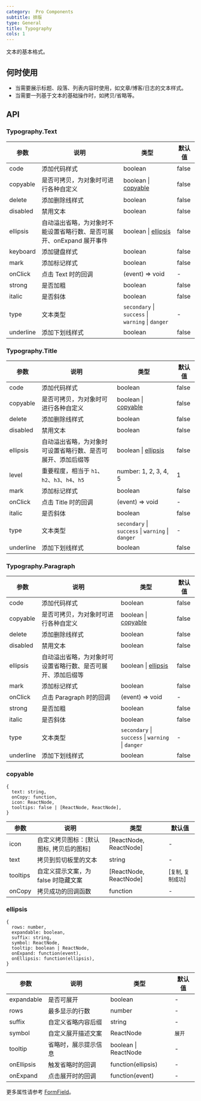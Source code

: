 ```yaml
---
category:  Pro Components
subtitle: 排版
type: General
title: Typography
cols: 1
---
```


文本的基本格式。

## 何时使用

- 当需要展示标题、段落、列表内容时使用，如文章/博客/日志的文本样式。
- 当需要一列基于文本的基础操作时，如拷贝/省略等。

## API

### Typography.Text

| 参数 | 说明 | 类型 | 默认值 |
| --- | --- | --- | --- |
| code | 添加代码样式 | boolean | false |
| copyable | 是否可拷贝，为对象时可进行各种自定义 | boolean \| [copyable](#copyable) | false |
| delete | 添加删除线样式 | boolean | false |
| disabled | 禁用文本 | boolean | false |
| ellipsis | 自动溢出省略，为对象时不能设置省略行数、是否可展开、onExpand 展开事件 | boolean \| [ellipsis](#ellipsis) | false |
| keyboard | 添加键盘样式 | boolean | false |
| mark | 添加标记样式 | boolean | false |
| onClick | 点击 Text 时的回调 | (event) => void | - |
| strong | 是否加粗 | boolean | false |
| italic | 是否斜体 | boolean | false |
| type | 文本类型 | `secondary` \| `success` \| `warning` \| `danger` | - |
| underline | 添加下划线样式 | boolean | false |

### Typography.Title

| 参数 | 说明 | 类型 | 默认值 |
| --- | --- | --- | --- |
| code | 添加代码样式 | boolean | false |
| copyable | 是否可拷贝，为对象时可进行各种自定义 | boolean \| [copyable](#copyable) | false |
| delete | 添加删除线样式 | boolean | false |
| disabled | 禁用文本 | boolean | false |
| ellipsis | 自动溢出省略，为对象时可设置省略行数、是否可展开、添加后缀等 | boolean \| [ellipsis](#ellipsis) | false |
| level | 重要程度，相当于 `h1`、`h2`、`h3`、`h4`、`h5` | number: 1, 2, 3, 4, 5 | 1 |
| mark | 添加标记样式 | boolean | false |
| onClick | 点击 Title 时的回调 | (event) => void | - |
| italic | 是否斜体 | boolean | false |
| type | 文本类型 | `secondary` \| `success` \| `warning` \| `danger` | - |
| underline | 添加下划线样式 | boolean | false |

### Typography.Paragraph

| 参数 | 说明 | 类型 | 默认值 |
| --- | --- | --- | --- |
| code | 添加代码样式 | boolean | false |
| copyable | 是否可拷贝，为对象时可进行各种自定义 | boolean \| [copyable](#copyable) | false |
| delete | 添加删除线样式 | boolean | false |
| disabled | 禁用文本 | boolean | false |
| ellipsis | 自动溢出省略，为对象时可设置省略行数、是否可展开、添加后缀等 | boolean \| [ellipsis](#ellipsis) | false |
| mark | 添加标记样式 | boolean | false |
| onClick | 点击 Paragraph 时的回调 | (event) => void | - |
| strong | 是否加粗 | boolean | false |
| italic | 是否斜体 | boolean | false |
| type | 文本类型 | `secondary` \| `success` \| `warning` \| `danger` | - |
| underline | 添加下划线样式 | boolean | false |

### copyable

    {
      text: string,
      onCopy: function,
      icon: ReactNode,
      tooltips: false | [ReactNode, ReactNode],
    }

| 参数 | 说明 | 类型 | 默认值 |
| --- | --- | --- | --- |
| icon | 自定义拷贝图标：\[默认图标, 拷贝后的图标] | \[ReactNode, ReactNode] | - |
| text | 拷贝到剪切板里的文本 | string | - |
| tooltips | 自定义提示文案，为 false 时隐藏文案 | \[ReactNode, ReactNode] | \[`复制`, `复制成功`] |
| onCopy | 拷贝成功的回调函数 | function | - |

### ellipsis

    {
      rows: number,
      expandable: boolean,
      suffix: string,
      symbol: ReactNode,
      tooltip: boolean | ReactNode,
      onExpand: function(event),
      onEllipsis: function(ellipsis),
    }

| 参数       | 说明                 | 类型                 | 默认值 |
| ---------- | -------------------- | -------------------- | ------ |
| expandable | 是否可展开           | boolean              | -      |
| rows       | 最多显示的行数       | number               | -      |
| suffix     | 自定义省略内容后缀   | string               | -      |
| symbol     | 自定义展开描述文案   | ReactNode            | `展开` |
| tooltip    | 省略时，展示提示信息 | boolean \| ReactNode | -      |
| onEllipsis | 触发省略时的回调     | function(ellipsis)   | -      |
| onExpand   | 点击展开时的回调     | function(event)      | -      |

更多属性请参考 [FormField](/components-pro/field/#FormField)。
